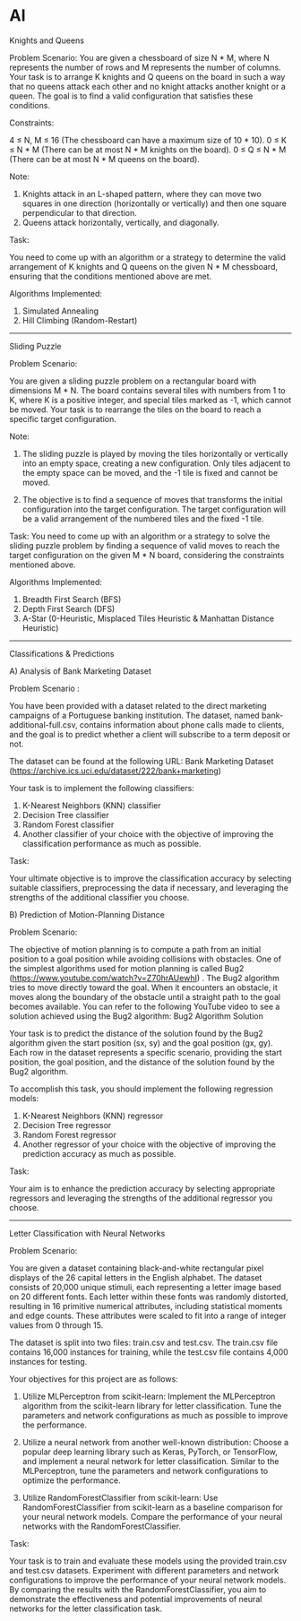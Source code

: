 # AI

Knights and Queens

Problem Scenario:
You are given a chessboard of size N * M, where N represents the number of rows and M represents the number of columns. Your task is to arrange K knights and Q queens on the board in such a way that no queens attack each other and no knight attacks another knight or a queen. The goal is to find a valid configuration that satisfies these conditions.

Constraints:

4 ≤ N, M ≤ 16 (The chessboard can have a maximum size of 10 * 10).
0 ≤ K ≤ N * M (There can be at most N * M knights on the board).
0 ≤ Q ≤ N * M (There can be at most N * M queens on the board).

Note:

1) Knights attack in an L-shaped pattern, where they can move two squares in one direction (horizontally or vertically) and then one square perpendicular to that direction.
2) Queens attack horizontally, vertically, and diagonally.

Task:

You need to come up with an algorithm or a strategy to determine the valid arrangement of K knights and Q queens on the given N * M chessboard, ensuring that the conditions mentioned above are met.

Algorithms Implemented: 

1) Simulated Annealing 
2) Hill Climbing (Random-Restart)

*****************

Sliding Puzzle

Problem Scenario:

You are given a sliding puzzle problem on a rectangular board with dimensions M * N. The board contains several tiles with numbers from 1 to K, where K is a positive integer, and special tiles marked as -1, which cannot be moved. Your task is to rearrange the tiles on the board to reach a specific target configuration.

Note:

1) The sliding puzzle is played by moving the tiles horizontally or vertically into an empty space, creating a new configuration. Only tiles adjacent to the empty space can be moved, and the -1 tile is fixed and cannot be moved.

2) The objective is to find a sequence of moves that transforms the initial configuration into the target configuration. The target configuration will be a valid arrangement of the numbered tiles and the fixed -1 tile.

Task:
You need to come up with an algorithm or a strategy to solve the sliding puzzle problem by finding a sequence of valid moves to reach the target configuration on the given M * N board, considering the constraints mentioned above.

Algorithms Implemented: 

1) Breadth First Search (BFS)
2) Depth First Search (DFS)
3) A-Star (0-Heuristic, Misplaced Tiles Heuristic & Manhattan Distance Heuristic) 


*****************

Classifications & Predictions 

A) Analysis of Bank Marketing Dataset

Problem Scenario : 

You have been provided with a dataset related to the direct marketing campaigns of a Portuguese banking institution. The dataset, named bank-additional-full.csv, contains information about phone calls made to clients, and the goal is to predict whether a client will subscribe to a term deposit or not.

The dataset can be found at the following URL: Bank Marketing Dataset (https://archive.ics.uci.edu/dataset/222/bank+marketing)

Your task is to implement the following classifiers:

1) K-Nearest Neighbors (KNN) classifier
2) Decision Tree classifier
3) Random Forest classifier
4) Another classifier of your choice with the objective of improving the classification performance as much as possible.

Task:

Your ultimate objective is to improve the classification accuracy by selecting suitable classifiers, preprocessing the data if necessary, and leveraging the strengths of the additional classifier you choose.

B) Prediction of Motion-Planning Distance

Problem Scenario:

The objective of motion planning is to compute a path from an initial position to a goal position while avoiding collisions with obstacles. One of the simplest algorithms used for motion planning is called Bug2 (https://www.youtube.com/watch?v=Z70hrAUewhI) . The Bug2 algorithm tries to move directly toward the goal. When it encounters an obstacle, it moves along the boundary of the obstacle until a straight path to the goal becomes available. You can refer to the following YouTube video to see a solution achieved using the Bug2 algorithm: Bug2 Algorithm Solution

Your task is to predict the distance of the solution found by the Bug2 algorithm given the start position (sx, sy) and the goal position (gx, gy). Each row in the dataset represents a specific scenario, providing the start position, the goal position, and the distance of the solution found by the Bug2 algorithm.

To accomplish this task, you should implement the following regression models:

1) K-Nearest Neighbors (KNN) regressor
2) Decision Tree regressor
3) Random Forest regressor
4) Another regressor of your choice with the objective of improving the prediction accuracy as much as possible.

Task:

Your aim is to enhance the prediction accuracy by selecting appropriate regressors and leveraging the strengths of the additional regressor you choose.

**************

Letter Classification with Neural Networks

Problem Scenario: 

You are given a dataset containing black-and-white rectangular pixel displays of the 26 capital letters in the English alphabet. The dataset consists of 20,000 unique stimuli, each representing a letter image based on 20 different fonts. Each letter within these fonts was randomly distorted, resulting in 16 primitive numerical attributes, including statistical moments and edge counts. These attributes were scaled to fit into a range of integer values from 0 through 15.

The dataset is split into two files: train.csv and test.csv. The train.csv file contains 16,000 instances for training, while the test.csv file contains 4,000 instances for testing.

Your objectives for this project are as follows:

1) Utilize MLPerceptron from scikit-learn: Implement the MLPerceptron algorithm from the scikit-learn library for letter classification. Tune the parameters and network configurations as much as possible to improve the performance.

2) Utilize a neural network from another well-known distribution: Choose a popular deep learning library such as Keras, PyTorch, or TensorFlow, and implement a neural network for letter classification. Similar to the MLPerceptron, tune the parameters and network configurations to optimize the performance.

3) Utilize RandomForestClassifier from scikit-learn: Use RandomForestClassifier from scikit-learn as a baseline comparison for your neural network models. Compare the performance of your neural networks with the RandomForestClassifier.

Task:

Your task is to train and evaluate these models using the provided train.csv and test.csv datasets. Experiment with different parameters and network configurations to improve the performance of your neural network models. By comparing the results with the RandomForestClassifier, you aim to demonstrate the effectiveness and potential improvements of neural networks for the letter classification task.
